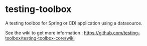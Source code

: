 # testing-toolbox

A testing toolbox for Spring or CDI application using a datasource.

See the wiki to get more information : https://github.com/testing-toolbox/testing-toolbox-core/wiki
